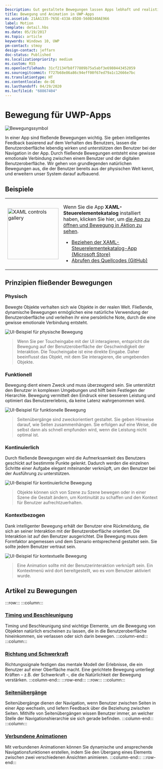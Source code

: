 ```yaml
---
Description: Gut gestaltete Bewegungen lassen Apps lebhaft und realistisch erscheinen. Helfen Sie Benutzern dabei, Kontextänderungen zu verstehen, und verbinden Sie Interaktionen mit visuellen Übergängen.
title: Bewegung und Animation in UWP-Apps
ms.assetid: 21AA1335-765E-433A-85D8-560B340AE966
label: Motion
template: detail.hbs
ms.date: 05/19/2017
ms.topic: article
keywords: Windows 10, UWP
pm-contact: stmoy
design-contact: jeffarn
doc-status: Published
ms.localizationpriority: medium
ms.custom: RS5
ms.openlocfilehash: 31cf2134fb8f77809b75a5abf3e6980443452059
ms.sourcegitcommit: f727b68e86a86c94eff00f67ed79a1c12666e7bc
ms.translationtype: HT
ms.contentlocale: de-DE
ms.lasthandoff: 04/29/2020
ms.locfileid: "68867404"
---
```

# <a name="motion-for-uwp-apps"></a>Bewegung für UWP-Apps

![Bewegungssymbol](../images/motion-2x.png)

In einer App sind fließende Bewegungen wichtig. Sie geben intelligentes Feedback basierend auf dem Verhalten des Benutzers, lassen die Benutzeroberfläche lebendig wirken und unterstützen den Benutzer bei der Navigation in der App. Durch fließende Bewegungen entsteht eine gewisse emotionale Verbindung zwischen einem Benutzer und der digitalen Benutzeroberfläche. Wir gehen von grundlegenden natürlichen Bewegungen aus, die der Benutzer bereits aus der physischen Welt kennt, und erweitern unser System darauf aufbauend.

## <a name="examples"></a>Beispiele

<table>
<tr>
<td><img src="images/xaml-controls-gallery-app-icon.png" alt="XAML controls gallery" width="168"></img></td>
<td>
    <p>Wenn Sie die App <strong style="font-weight: semi-bold">XAML-Steuerelementekatalog</strong> installiert haben, klicken Sie hier, um <a href="xamlcontrolsgallery:/category/Motion">die App zu öffnen und Bewegung in Aktion zu sehen</a>.</p>
    <ul>
    <li><a href="https://www.microsoft.com/store/productId/9MSVH128X2ZT">Beziehen der XAML-Steuerelementekatalog-App (Microsoft Store)</a></li>
    <li><a href="https://github.com/Microsoft/Xaml-Controls-Gallery">Abrufen des Quellcodes (GitHub)</a></li>
    </ul>
</td>
</tr>
</table>

## <a name="fluent-motion-principles"></a>Prinzipien fließender Bewegungen

### <a name="physical"></a>Physisch

Bewegte Objekte verhalten sich wie Objekte in der realen Welt. Fließende, dynamische Bewegungen ermöglichen eine natürliche Verwendung der Benutzeroberfläche und verleihen ihr eine persönliche Note, durch die eine gewisse emotionale Verbindung entsteht.

![UI-Beispiel für physische Bewegung](images/Physical.gif)
> Wenn Sie per Toucheingabe mit der UI interagieren, entspricht die Bewegung auf der Benutzeroberfläche der Geschwindigkeit der Interaktion. Die Toucheingabe ist eine direkte Eingabe. Daher beeinflusst das Objekt, mit dem Sie interagieren, die umgebenden Objekte.

### <a name="functional"></a>Funktionell

Bewegung dient einem Zweck und muss überzeugend sein. Sie unterstützt den Benutzer in komplexen Umgebungen und hilft beim Festlegen der Hierarchie. Bewegung vermittelt den Eindruck einer besseren Leistung und optimiert das Benutzererlebnis, da keine Latenz wahrgenommen wird.

![UI-Beispiel für funktionelle Bewegung](images/functional.gif)
> Seitenübergänge sind zweckorientiert gestaltet. Sie geben Hinweise darauf, wie Seiten zusammenhängen. Sie erfolgen auf eine Weise, die selbst dann als schnell empfunden wird, wenn die Leistung nicht optimal ist.

### <a name="continuous"></a>Kontinuierlich

Durch fließende Bewegungen wird die Aufmerksamkeit des Benutzers geschickt auf bestimmte Punkte gelenkt. Dadurch werden die einzelnen Schritte einer Aufgabe elegant miteinander verknüpft, um den Benutzer bei der Ausführung zu unterstützen.

![UI-Beispiel für kontinuierliche Bewegung](images/continuous3.gif)
> Objekte können sich von Szene zu Szene bewegen oder in einer Szene die Gestalt ändern, um Kontinuität zu schaffen und den Kontext für Benutzer aufrechtzuerhalten.

### <a name="contextual"></a>Kontextbezogen

Dank intelligenter Bewegung erhält der Benutzer eine Rückmeldung, die sich an seiner Interaktion mit der Benutzeroberfläche orientiert. Die Interaktion ist auf den Benutzer ausgerichtet. Die Bewegung muss dem Formfaktor angemessen und dem Szenario entsprechend gestaltet sein. Sie sollte jedem Benutzer vertraut sein.

![UI-Beispiel für kontextuelle Bewegung](images/Contextual.gif)
> Eine Animation sollte mit der Benutzerinteraktion verknüpft sein. Ein Kontextmenü wird dort bereitgestellt, wo es vom Benutzer aktiviert wurde.

## <a name="motion-articles"></a>Artikel zu Bewegungen

:::row:::
    :::column:::
### <a name="timing-and-easing"></a>[Timing und Beschleunigung](timing-and-easing.md)
Timing und Beschleunigung sind wichtige Elemente, um die Bewegung von Objekten natürlich erscheinen zu lassen, die in die Benutzeroberfläche hineinkommen, sie verlassen oder sich darin bewegen.
    :::column-end:::
    :::column:::
### <a name="directionality-and-gravity"></a>[Richtung und Schwerkraft](directionality-and-gravity.md)
Richtungssignale festigen das mentale Modell der Erlebnisse, die ein Benutzer auf einer Oberfläche macht. Eine gerichtete Bewegung unterliegt Kräften – z.B. der Schwerkraft –, die die Natürlichkeit der Bewegung verstärken.
    :::column-end:::
:::row-end:::
:::row:::
    :::column:::
### <a name="page-transitions"></a>[Seitenübergänge](page-transitions.md)
Seitenübergänge dienen der Navigation, wenn Benutzer zwischen Seiten in einer App wechseln, und liefern Feedback über die Beziehung zwischen Seiten. Mithilfe von Seitenübergängen wissen Benutzer immer, an welcher Stelle der Navigationshierarchie sie sich gerade befinden.
    :::column-end:::
    :::column:::
### <a name="connected-animation"></a>[Verbundene Animationen](connected-animation.md)
Mit verbundenen Animationen können Sie dynamische und ansprechende Navigationsfunktionen erstellen, indem Sie den Übergang eines Elements zwischen zwei verschiedenen Ansichten animieren.
    :::column-end:::
:::row-end:::
